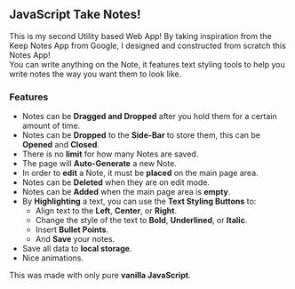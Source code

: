 ## JavaScript Take Notes! 

This is my second Utility based Web App! By taking inspiration from the Keep Notes App from Google, I designed and constructed from scratch this Notes App!  
You can write anything on the Note, it features text styling tools to help you write notes the way you want them to look like.  

### Features  
  - Notes can be **Dragged and Dropped** after you hold them for a certain amount of time.  
  - Notes can be **Dropped** to the **Side-Bar** to store them, this can be **Opened** and **Closed**.  
  - There is no **limit** for how many Notes are saved.  
  - The page will **Auto-Generate** a new Note.  
  - In order to **edit** a Note, it must be **placed** on the main page area.   
  - Notes can be **Deleted** when they are on edit mode.  
  - Notes can be **Added** when the main page area is **empty**.  
  - By **Highlighting** a text, you can use the **Text Styling Buttons** to:  
    - Align text to the **Left**, **Center**, or **Right**.  
    - Change the style of the text to **Bold**, **Underlined**, or **Italic**.  
    - Insert **Bullet Points**.  
    - And **Save** your notes.  
  - Save all data to **local storage**.  
  - Nice animations.    
    
This was made with only pure **vanilla JavaScript**.    
